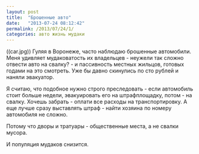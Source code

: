 ```yaml
---
layout: post
title:  "Брошенные авто"
date:   "2013-07-24 08:12:42"
permalink: /2013/07/24/1/
categories: авто жизнь мудаки
---
```

((car.jpg))
Гуляя в Воронеже, часто наблюдаю брошенные автомобили. Меня удивляет мудаковатость их владельцев - неужели так сложно отвести авто на свалку? - и пассивность местных жильцов, готовых годами на это смотреть. Уже бы давно скинулись по сто рублей и наняли эвакуатор.

Я считаю, что подобное нужно строго преследовать - если автомобиль стоит больше недели, эвакуировать его на штрафплощадку, потом - на свалку. Хочешь забрать - оплати все расходы на транспортировку. А еще лучше сразу выставлять штраф - найти хозяина по номеру автомобиля не сложно. 

Потому что дворы и тратуары - общественные места, а не свалки мусора.

И популяция мудаков снизится.


